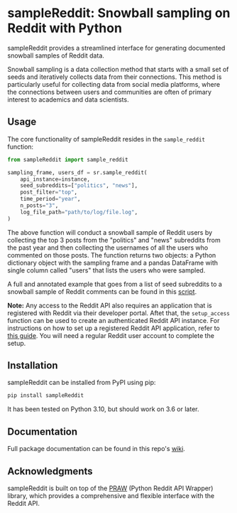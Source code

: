 # sampleReddit: Snowball sampling on Reddit with Python

sampleReddit provides a streamlined interface for generating documented snowball samples of Reddit data. 

Snowball sampling is a data collection method that starts with a small set of seeds and iteratively collects data from their connections. This method is particularly useful for collecting data from social media platforms, where the connections between users and communities are often of primary interest to academics and data scientists.

## Usage

The core functionality of sampleReddit resides in the `sample_reddit` function:

```python
from sampleReddit import sample_reddit

sampling_frame, users_df = sr.sample_reddit(
    api_instance=instance,
    seed_subreddits=["politics", "news"],
    post_filter="top",
    time_period="year",
    n_posts="3",
    log_file_path="path/to/log/file.log",
)
```

The above function will conduct a snowball sample of Reddit users by collecting the top 3 posts from the "politics" and "news" subreddits from the past year and then collecting the usernames of all the users who commented on those posts. The function returns two objects: a Python dictionary object with the sampling frame and a pandas DataFrame with single column called "users" that lists the users who were sampled.

A full and annotated example that goes from a list of seed subreddits to a snowball sample of Reddit comments can be found in this [script](https://github.com/ReedMerrill/sampleReddit-example-files/blob/main/scripts/example-comment-sampling.py).

**Note:** Any access to the Reddit API also requires an application that is registered with Reddit via their developer portal. Aftet that, the `setup_access` function can be used to create an authenticated Reddit API instance. For instructions on how to set up a registered Reddit API application, refer to [this guide](https://praw.readthedocs.io/en/stable/getting_started/authentication.html#password-flow). You will need a regular Reddit user account to complete the setup.

## Installation

sampleReddit can be installed from PyPI using pip:

```bash
pip install sampleReddit
```

It has been tested on Python 3.10, but should work on 3.6 or later.

## Documentation

Full package documentation can be found in this repo's [wiki](https://github.com/ReedMerrill/sampleReddit/wiki).

## Acknowledgments

sampleReddit is built on top of the [PRAW](https://github.com/praw-dev/praw) (Python Reddit API Wrapper) library, which provides a comprehensive and flexible interface with the Reddit API.
